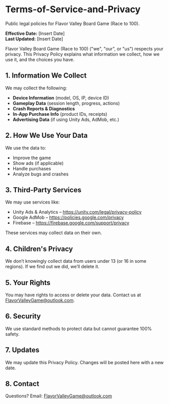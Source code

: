 # Terms-of-Service-and-Privacy
Public legal policies for Flavor Valley Board Game (Race to 100).

**Effective Date:** [Insert Date]  
**Last Updated:** [Insert Date]

Flavor Valley Board Game (Race to 100) ("we", "our", or "us") respects your privacy. This Privacy Policy explains what information we collect, how we use it, and the choices you have.

## 1. Information We Collect

We may collect the following:

- **Device Information** (model, OS, IP, device ID)
- **Gameplay Data** (session length, progress, actions)
- **Crash Reports & Diagnostics**
- **In-App Purchase Info** (product IDs, receipts)
- **Advertising Data** (if using Unity Ads, AdMob, etc.)

## 2. How We Use Your Data

We use the data to:

- Improve the game
- Show ads (if applicable)
- Handle purchases
- Analyze bugs and crashes

## 3. Third-Party Services

We may use services like:

- Unity Ads & Analytics – https://unity.com/legal/privacy-policy  
- Google AdMob – https://policies.google.com/privacy  
- Firebase – https://firebase.google.com/support/privacy  

These services may collect data on their own.

## 4. Children's Privacy

We don’t knowingly collect data from users under 13 (or 16 in some regions). If we find out we did, we’ll delete it.

## 5. Your Rights

You may have rights to access or delete your data. Contact us at FlavorValleyGame@outlook.com.

## 6. Security

We use standard methods to protect data but cannot guarantee 100% safety.

## 7. Updates

We may update this Privacy Policy. Changes will be posted here with a new date.

## 8. Contact

Questions? Email: FlavorValleyGame@outlook.com
